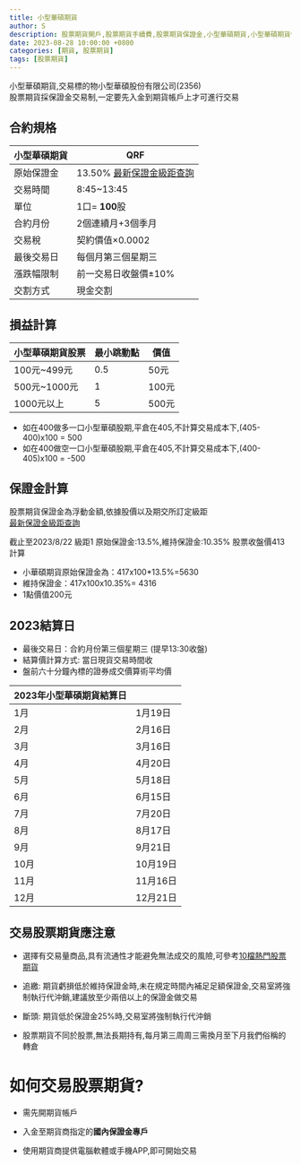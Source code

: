 ```yaml
---
title: 小型華碩期貨
author: S
description: 股票期貨開戶,股票期貨手續費,股票期貨保證金,小型華碩期貨,小型華碩期貨保證金,小型華碩期貨規格,QRF
date: 2023-08-28 10:00:00 +0800
categories: [期貨, 股票期貨]
tags: [股票期貨]
---
```


小型華碩期貨,交易標的物小型華碩股份有限公司(2356)  
股票期貨採保證金交易制,一定要先入金到期貨帳戶上才可進行交易

## 合約規格


|小型華碩期貨 | QRF         |
|-------|---------------|
|原始保證金|     13.50% [最新保證金級距查詢](https://www.taifex.com.tw/cht/5/stockMargining)        |
| 交易時間  | 8:45~13:45    |
| 單位    | 1口= **100**股      |
| 合約月份  | 2個連續月+3個季月    |
| 交易稅   | 契約價值×0.0002   |
| 最後交易日 | 每個月第三個星期三     |
| 漲跌幅限制 | 前一交易日收盤價±10%  |
| 交割方式  | 現金交割          |


## 損益計算


 |  小型華碩期貨股票 |  最小跳動點 |價值|
|-----------|-----------|----------|
| 100元~499元	  | 0.5	  | 50元|
| 500元~1000元    | 1 | 100元|
| 1000元以上    | 5 | 500元|
 
+ 如在400做多一口小型華碩股期,平倉在405,不計算交易成本下,(405-400)x100 = 500
+ 如在400做空一口小型華碩股期,平倉在405,不計算交易成本下,(400-405)x100 = -500

## 保證金計算
股票期貨保證金為浮動金額,依據股價以及期交所訂定級距  
[最新保證金級距查詢](https://www.taifex.com.tw/cht/5/stockMargining)

截止至2023/8/22 級距1
原始保證金:13.5%,維持保證金:10.35%
股票收盤價413計算
+ 小華碩期貨原始保證金為：417x100*13.5%=5630
+ 維持保證金：417x100x10.35%= 4316
+ 1點價值200元





## 2023結算日
+ 最後交易日：合約月份第三個星期三 (提早13:30收盤)
+ 結算價計算方式: 當日現貨交易時間收
+ 盤前六十分鐘內標的證券成交價算術平均價

| 2023年小型華碩期貨結算日  |         |
|---------------|---------|
| 1月            | 1月19日   |
| 2月            | 2月16日   |
| 3月            | 3月16日   |
| 4月            | 4月20日   |
| 5月            | 5月18日   |
| 6月            | 6月15日   |
| 7月            | 7月20日   |
| 8月            | 8月17日   |
| 9月            | 9月21日   |
| 10月           | 10月19日  |
| 11月           | 11月16日  |
| 12月           | 12月21日  |

## 交易股票期貨應注意

+ 選擇有交易量商品,具有流通性才能避免無法成交的風險,可參考[10檔熱門股票期貨](../10檔熱門股票期貨/)


+ 追繳: 期貨虧損低於維持保證金時,未在規定時間內補足足額保證金,交易室將強制執行代沖銷,建議放至少兩倍以上的保證金做交易

+ 斷頭: 期貨低於保證金25%時,交易室將強制執行代沖銷

+ 股票期貨不同於股票,無法長期持有,每月第三周周三需換月至下月我們俗稱的轉倉

# 如何交易股票期貨?

+ 需先開期貨帳戶

+ 入金至期貨商指定的**國內保證金專戶**

+ 使用期貨商提供電腦軟體或手機APP,即可開始交易